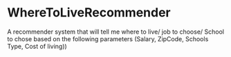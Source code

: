 # WhereToLiveRecommender
A recommender system that will tell me where to live/ job to choose/ School to chose based on the following parameters (Salary, ZipCode, Schools Type, Cost of living))
